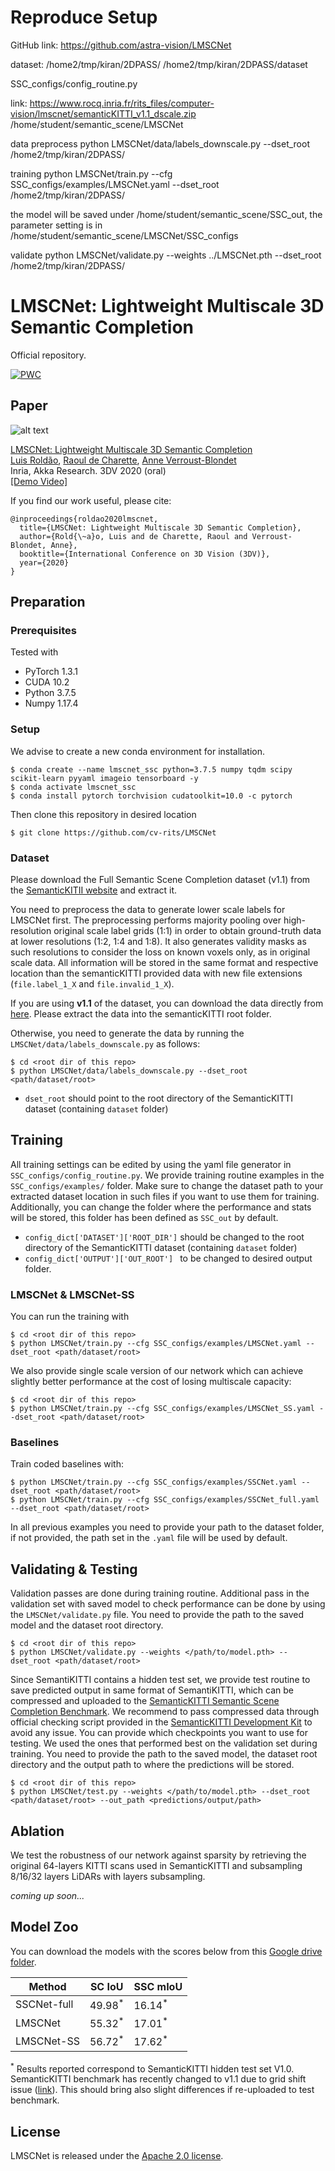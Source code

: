 # Reproduce Setup
GitHub link:
https://github.com/astra-vision/LMSCNet

dataset:
/home2/tmp/kiran/2DPASS/
/home2/tmp/kiran/2DPASS/dataset

SSC_configs/config_routine.py

link:
https://www.rocq.inria.fr/rits_files/computer-vision/lmscnet/semanticKITTI_v1.1_dscale.zip
/home/student/semantic_scene/LMSCNet

data preprocess
python LMSCNet/data/labels_downscale.py --dset_root /home2/tmp/kiran/2DPASS/

training
python LMSCNet/train.py --cfg SSC_configs/examples/LMSCNet.yaml --dset_root /home2/tmp/kiran/2DPASS/

the model will be saved under /home/student/semantic_scene/SSC_out, the parameter setting is in /home/student/semantic_scene/LMSCNet/SSC_configs

validate
python LMSCNet/validate.py --weights ../LMSCNet.pth --dset_root /home2/tmp/kiran/2DPASS/




# LMSCNet: Lightweight Multiscale 3D Semantic Completion
Official repository.  

[![PWC](https://img.shields.io/endpoint.svg?url=https://paperswithcode.com/badge/lmscnet-lightweight-multiscale-3d-semantic/3d-semantic-scene-completion-on-semantickitti)](https://paperswithcode.com/sota/3d-semantic-scene-completion-on-semantickitti?p=lmscnet-lightweight-multiscale-3d-semantic)

## Paper
![alt text](teaser.png "LMSCNet")

[LMSCNet: Lightweight Multiscale 3D Semantic Completion](https://arxiv.org/abs/2008.10559) \
[Luis Roldão](https://team.inria.fr/rits/membres/luis-roldao-jimenez/), [Raoul de Charette](https://team.inria.fr/rits/membres/raoul-de-charette/), [Anne Verroust-Blondet](https://team.inria.fr/rits/membres/anne-verroust/)  
Inria, Akka Research. 3DV 2020 (oral) \
[[Demo Video]](https://www.youtube.com/watch?v=J6dYoWx4Xqw&feature=youtu.be)


If you find our work useful, please cite:
```
@inproceedings{roldao2020lmscnet,
  title={LMSCNet: Lightweight Multiscale 3D Semantic Completion},
  author={Rold{\~a}o, Luis and de Charette, Raoul and Verroust-Blondet, Anne},
  booktitle={International Conference on 3D Vision (3DV)},
  year={2020}
}
```

## Preparation
### Prerequisites
Tested with
* PyTorch 1.3.1
* CUDA 10.2
* Python 3.7.5
* Numpy 1.17.4

### Setup
We advise to create a new conda environment for installation.

```
$ conda create --name lmscnet_ssc python=3.7.5 numpy tqdm scipy scikit-learn pyyaml imageio tensorboard -y
$ conda activate lmscnet_ssc
$ conda install pytorch torchvision cudatoolkit=10.0 -c pytorch
```

Then clone this repository in desired location
```
$ git clone https://github.com/cv-rits/LMSCNet
```

### Dataset

Please download the Full Semantic Scene Completion dataset (v1.1) from the [SemanticKITII website](http://www.semantic-kitti.org/dataset.html) and extract it.

You need to preprocess the data to generate lower scale labels for LMSCNet first.
The preprocessing performs majority pooling over high-resolution original scale label
grids (1:1) in order to obtain ground-truth data at lower resolutions (1:2, 1:4 and 1:8).
It also generates validity masks as such resolutions to consider the loss on known voxels only,
as in original scale data. All information will be stored in the same format and respective location
than the semanticKITTI provided data with new file extensions (`file.label_1_X` and `file.invalid_1_X`).

If you are using **v1.1** of the dataset, you can download the data directly from [here](https://www.rocq.inria.fr/rits_files/download.php?file=computer-vision/lmscnet/semanticKITTI_v1.1_dscale.zip).
Please extract the data into the semanticKITTI root folder. 

Otherwise, you need to generate the data by running the `LMSCNet/data/labels_downscale.py` as follows:
```
$ cd <root dir of this repo>
$ python LMSCNet/data/labels_downscale.py --dset_root <path/dataset/root>
```
* `dset_root` should point to the root directory of the SemanticKITTI dataset (containing `dataset` folder)

## Training

All training settings can be edited by using the yaml file generator in `SSC_configs/config_routine.py`. We provide training
routine examples in the `SSC_configs/examples/` folder. Make sure to change the dataset path to your extracted dataset location in such files if you 
want to use them for training. Additionally, you can change the folder where the performance and stats will be stored, this folder has been defined as `SSC_out` by default.
* `config_dict['DATASET']['ROOT_DIR']` should be changed to the root directory of the SemanticKITTI dataset (containing `dataset` folder)
* `config_dict['OUTPUT']['OUT_ROOT'] ` to be changed to desired output folder.

### LMSCNet & LMSCNet-SS
You can run the training with
```
$ cd <root dir of this repo>
$ python LMSCNet/train.py --cfg SSC_configs/examples/LMSCNet.yaml --dset_root <path/dataset/root>
```

We also provide single scale version of our network which can achieve slightly better performance at
the cost of losing multiscale capacity:
```
$ cd <root dir of this repo>
$ python LMSCNet/train.py --cfg SSC_configs/examples/LMSCNet_SS.yaml --dset_root <path/dataset/root>
```

### Baselines
Train coded baselines with:
```
$ python LMSCNet/train.py --cfg SSC_configs/examples/SSCNet.yaml --dset_root <path/dataset/root>
$ python LMSCNet/train.py --cfg SSC_configs/examples/SSCNet_full.yaml --dset_root <path/dataset/root>
```

In all previous examples you need to provide your path to the dataset folder, if not provided, the path
set in the `.yaml` file will be used by default.

## Validating & Testing

Validation passes are done during training routine. Additional pass in the validation set with saved model 
to check performance can be done by using the `LMSCNet/validate.py` file. You need to provide the path to the saved model and the 
dataset root directory.

```
$ cd <root dir of this repo>
$ python LMSCNet/validate.py --weights </path/to/model.pth> --dset_root <path/dataset/root>
```

Since SemantiKITTI contains a hidden test set, we provide test routine to save predicted output in same
format of SemantiKITTI, which can be compressed and uploaded to the [SemanticKITTI Semantic Scene Completion Benchmark](http://www.semantic-kitti.org/tasks.html#semseg).
We recommend to pass compressed data through official checking script provided in the [SemanticKITTI Development Kit](http://www.semantic-kitti.org/resources.html#devkit) to avoid any issue.
You can provide which checkpoints you want to use for testing. We used the ones that performed best on the validation set during training.
You need to provide the path to the saved model, the 
dataset root directory and the output path to where the predictions will be stored.

```
$ cd <root dir of this repo>
$ python LMSCNet/test.py --weights </path/to/model.pth> --dset_root <path/dataset/root> --out_path <predictions/output/path>
```

## Ablation

We test the robustness of our network against sparsity by retrieving the original 64-layers KITTI scans used in SemanticKITTI
and subsampling 8/16/32 layers LiDARs with layers subsampling.

_coming up soon..._

<!---
## Acknowledgements
This work has been developed in collaboration between INRIA and AKKA Technologies, under the funding of AKKA Technologies. 
-->

## Model Zoo

You can download the models with the scores below from this [Google drive folder](https://drive.google.com/drive/folders/12A46LE3BO6tQ8Y5OFbR4ImP7nzM8_3wb?usp=sharing).

| Method                    | SC IoU               | SSC mIoU             |
| ------------------------- | -------------------- | -------------------- |
| SSCNet-full               | 49.98<sup>*</sup>    | 16.14<sup>*</sup>    |
| LMSCNet                   | 55.32<sup>*</sup>    | 17.01<sup>*</sup>    |
| LMSCNet-SS                | 56.72<sup>*</sup>    | 17.62<sup>*</sup>    |


<sup>*</sup> Results reported correspond to SemanticKITTI hidden test set V1.0. 
SemanticKITTI benchmark has recently changed
to v1.1 due to grid shift issue ([link](https://github.com/PRBonn/semantic-kitti-api/issues/49)). This should bring also slight differences if re-uploaded to test benchmark. 

## License
LMSCNet is released under the [Apache 2.0 license](./LICENSE).
